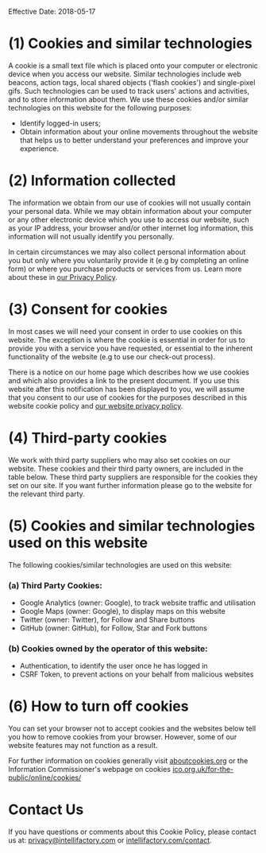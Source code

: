 <!-- 
This is the general cookie policy which contains all items we use on our various sites.
When copying it to a specific site:
  * Remove the irrelevant cookies listed in section 5a.
  * If the new site uses cookies that aren't listed here, add them both here and in the copied policy.
  * Edit the effective date if necessary.
  * Remove this comment.
-->

Effective Date: 2018-05-17

# (1) Cookies and similar technologies

A cookie is a small text file which is placed onto your computer or electronic device when you access our website. Similar technologies include web beacons, action tags, local shared objects ('flash cookies') and single-pixel gifs. Such technologies can be used to track users' actions and activities, and to store information about them. We use these cookies and/or similar technologies on this website for the following purposes:

* Identify logged-in users;
* Obtain information about your online movements throughout the website that helps us to better understand your preferences and improve your experience.

# (2) Information collected

The information we obtain from our use of cookies will not usually contain your personal data. While we may obtain information about your computer or any other electronic device which you use to access our website, such as your IP address, your browser and/or other internet log information, this information will not usually identify you personally.

In certain circumstances we may also collect personal information about you but only where you voluntarily provide it (e.g by completing an online form) or where you purchase products or services from us. Learn more about these in [our Privacy Policy](/privacy-policy).

# (3) Consent for cookies

In most cases we will need your consent in order to use cookies on this website. The exception is where the cookie is essential in order for us to provide you with a service you have requested, or essential to the inherent functionality of the website (e.g to use our check-out process).

There is a notice on our home page which describes how we use cookies and which also provides a link to the present document. If you use this website after this notification has been displayed to you, we will assume that you consent to our use of cookies for the purposes described in this website cookie policy and [our website privacy policy](/privacy-policy).

# (4) Third-party cookies

We work with third party suppliers who may also set cookies on our website. These cookies and their third party owners, are included in the table below. These third party suppliers are responsible for the cookies they set on our site. If you want further information please go to the website for the relevant third party.

# (5) Cookies and similar technologies used on this website

The following cookies/similar technologies are used on this website:

### (a) Third Party Cookies:

* Google Analytics (owner: Google), to track website traffic and utilisation
* Google Maps (owner: Google), to display maps on this website
* Twitter (owner: Twitter), for Follow and Share buttons
* GitHub (owner: GitHub), for Follow, Star and Fork buttons

### (b) Cookies owned by the operator of this website:

* Authentication, to identify the user once he has logged in
* CSRF Token, to prevent actions on your behalf from malicious websites

# (6) How to turn off cookies

You can set your browser not to accept cookies and the websites below tell you how to remove cookies from your browser. However, some of our website features may not function as a result.

For further information on cookies generally visit [aboutcookies.org](https://www.aboutcookies.org) or the Information Commissioner's webpage on cookies [ico.org.uk/for-the-public/online/cookies/](https://ico.org.uk/for-the-public/online/cookies/)

# Contact Us

If you have questions or comments about this Cookie Policy, please contact us at: [privacy@intellifactory.com](mailto:privacy@intellifactory.com) or [intellifactory.com/contact](http://intellifactory.com/contact).
